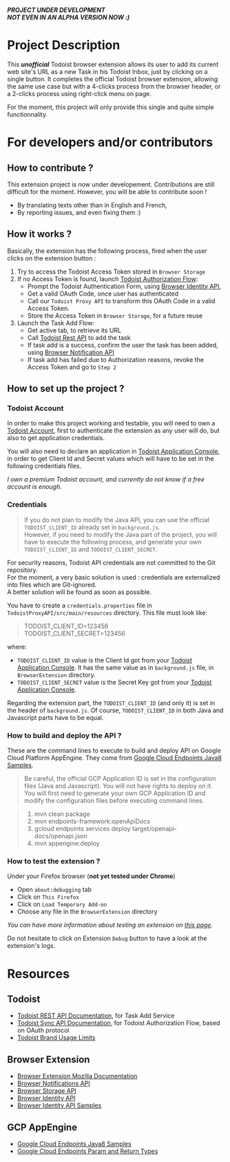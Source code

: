 ***PROJECT UNDER DEVELOPMENT***    
***NOT EVEN IN AN ALPHA VERSION NOW :)***


# Project Description

This ***unofficial*** Todoist browser extension allows its user to add its current web site's URL as a new Task in his Todoist Inbox, just by clicking on a single button. It completes the official Todoist browser extension, allowing the same use case but with a 4-clicks process from the browser header, or a 2-clicks process using right-click menu on page.      

For the moment, this project will only provide this single and quite simple functionnality.     

# For developers and/or contributors

## How to contribute ?

This extension project is now under developement. Contributions are still difficult for the moment. However, you will be able to contribute soon !
- By translating texts other than in English and French,
- By reporting issues, and even fixing them :)

## How it works ?

Basically, the extension has the following process, fired when the user clicks on the extension button :

1. Try to access the Todoist Access Token stored in `Browser Storage`
2. If no Access Token is found, launch [Todoist Authorization Flow](https://developer.todoist.com/sync/v8/#authorization):
    - Prompt the Todoist Authentication Form, using [Browser Identity API](https://developer.mozilla.org/en-US/docs/Mozilla/Add-ons/WebExtensions/API/identity),
    - Get a valid OAuth Code, once user has authenticated
    - Call our `Todoist Proxy API` to transform this OAuth Code in a valid Access Token.
    - Store the Access Token in `Browser Storage`, for a future reuse
3. Launch the Task Add Flow:
    - Get active tab, to retrieve its URL
    - Call [Todoist Rest API](https://developer.todoist.com/rest/v1/#create-a-new-task) to add the task
    - If task add is a success, confirm the user the task has been added, using [Browser Notification API](https://developer.mozilla.org/en-US/docs/Mozilla/Add-ons/WebExtensions/API/notifications)
    - If task add has failed due to Authorization reasons, revoke the Access Token and go to `Step 2` 

## How to set up the project ?

### Todoist Account

In order to make this project working and testable, you will need to own a [Todoist Account](https://todoist.com), first to authenticate the extension as any user will do, but also to get application credentials.  

You will also need to declare an application in [Todoist Application Console](https://developer.todoist.com/appconsole.html), in order to get Client Id and Secret values which will have to be set in the following credentials files.  

*I own a premium Todoist account, and currently do not know if a free account is enough.*  

### Credentials

> If you do not plan to modify the Java API, you can use the official `TODOIST_CLIENT_ID` already set in `background.js`.  
> However, if you need to modify the Java part of the project, you will have to execute the following process, and generate your own `TODOIST_CLIENT_ID` and `TODOIST_CLIENT_SECRET`.  

For security reasons, Todoist API credentials are not committed to the Git repository.  
For the moment, a very basic solution is used : credentials are externalized into files which are Git-ignored.  
A better solution will be found as soon as possible.

You have to create a `credentials.properties` file in `TodoistProxyAPI/src/main/resources` directory. This file must look like:
> TODOIST_CLIENT_ID=123456  
> TODOIST_CLIENT_SECRET=123456    

where:
- `TODOIST_CLIENT_ID` value is the Client Id got from your [Todoist Application Console](https://developer.todoist.com/appconsole.html). It has the same value as in `background.js` file, in `BrowserExtension` directory.
- `TODOIST_CLIENT_SECRET` value is the Secret Key got from your [Todoist Application Console](https://developer.todoist.com/appconsole.html).

Regarding the extension part, the `TODOIST_CLIENT_ID` (and only it) is set in the header of `background.js`. Of course, `TODOIST_CLIENT_ID` in both Java and Javascript parts have to be equal.       

### How to build and deploy the API ?

These are the command lines to execute to build and deploy API on Google Cloud Platform AppEngine. They come from [Google Cloud Endpoints Java8 Samples](https://github.com/GoogleCloudPlatform/java-docs-samples/tree/master/appengine-java8/endpoints-v2-backend).

> Be careful, the official GCP Application ID is set in the configuration files (Java and Javascript). You will not have rights to deploy on it. You will first need to generate your own GCP Application ID and modify the configuration files before executing command lines.   

> 1. mvn clean package  
> 2. mvn endpoints-framework:openApiDocs  
> 3. gcloud endpoints services deploy target/openapi-docs/openapi.json   
> 4. mvn appengine:deploy  
 

### How to test the extension ?

Under your Firefox browser (**not yet tested under Chrome**) 
- Open `about:debugging` tab 
- Click on `This Firefox`
- Click on `Load Temporary Add-on`
- Choose any file in the `BrowserExtension` directory

*You can have more information about testing an extension on [this page](https://developer.mozilla.org/en-US/docs/Mozilla/Add-ons/WebExtensions/Your_first_WebExtension).*  

Do not hesitate to click on Extension `Debug` button to have a look at the extension's logs.    

# Resources

## Todoist
- [Todoist REST API Documentation](https://developer.todoist.com/rest/v1/#create-a-new-task), for Task Add Service
- [Todoist Sync API Documentation](https://developer.todoist.com/sync/v8/#authorization), for Todoist Authorization Flow, based on OAuth protocol
- [Todoist Brand Usage Limits](https://developer.todoist.com/sync/v8/#brand-usage)

## Browser Extension 
- [Browser Extension Mozilla Documentation](https://developer.mozilla.org/en-US/docs/Mozilla/Add-ons/WebExtensions/Your_first_WebExtension)
- [Browser Notifications API](https://developer.mozilla.org/en-US/docs/Mozilla/Add-ons/WebExtensions/API/notifications)
- [Browser Storage API](https://developer.mozilla.org/en-US/docs/Mozilla/Add-ons/WebExtensions/API/storage)
- [Browser Identity API](https://developer.mozilla.org/en-US/docs/Mozilla/Add-ons/WebExtensions/API/identity)
- [Browser Identity API Samples](https://github.com/mdn/webextensions-examples/blob/master/google-userinfo/)

## GCP AppEngine
- [Google Cloud Endpoints Java8 Samples](https://github.com/GoogleCloudPlatform/java-docs-samples/tree/master/appengine-java8/endpoints-v2-backend)
- [Google Cloud Endpoints Param and Return Types](https://cloud.google.com/endpoints/docs/frameworks/java/parameter-and-return-types)

